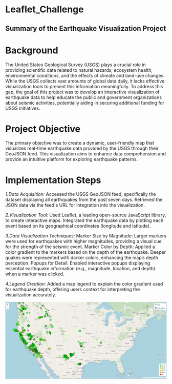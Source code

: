 # Leaflet_Challenge

## Summary of the Earthquake Visualization Project
# Background
The United States Geological Survey (USGS) plays a crucial role in providing scientific data related to natural hazards, ecosystem health, environmental conditions, and the effects of climate and land-use changes. While the USGS collects vast amounts of global data daily, it lacks effective visualization tools to present this information meaningfully. To address this gap, the goal of this project was to develop an interactive visualization of earthquake data to help educate the public and government organizations about seismic activities, potentially aiding in securing additional funding for USGS initiatives.

# Project Objective
The primary objective was to create a dynamic, user-friendly map that visualizes real-time earthquake data provided by the USGS through their GeoJSON feed. This visualization aims to enhance data comprehension and provide an intuitive platform for exploring earthquake patterns.

# Implementation Steps
*1.Data Acquisition:*
Accessed the USGS GeoJSON feed, specifically the dataset displaying all earthquakes from the past seven days.
Retrieved the JSON data via the feed's URL for integration into the visualization.

*2.Visualization Tool:*
Used Leaflet, a leading open-source JavaScript library, to create interactive maps.
Integrated the earthquake data by plotting each event based on its geographical coordinates (longitude and latitude).

*3.Data Visualization Techniques:*
Marker Size by Magnitude: Larger markers were used for earthquakes with higher magnitudes, providing a visual cue for the strength of the seismic event.
Marker Color by Depth: Applied a color gradient to the markers based on the depth of the earthquake. Deeper quakes were represented with darker colors, enhancing the map’s depth perception.
Popups for Detail: Enabled interactive popups displaying essential earthquake information (e.g., magnitude, location, and depth) when a marker was clicked.

*4.Legend Creation:*
Added a map legend to explain the color gradient used for earthquake depth, offering users context for interpreting the visualization accurately.

![LEAFLET](MAP.png)

